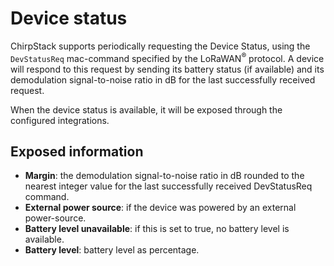 # Device status

ChirpStack supports periodically requesting the Device Status, using the
`DevStatusReq` mac-command specified by the LoRaWAN<sup>&reg;</sup> protocol.
A device will respond to this request by sending its battery status
(if available) and its demodulation signal-to-noise ratio in dB
for the last successfully received request.

When the device status is available, it will be exposed through the configured
integrations.

## Exposed information

* **Margin**: the demodulation signal-to-noise ratio in dB rounded to the nearest
  integer value for the last successfully received DevStatusReq command.
* **External power source**: if the device was powered by an external power-source.
* **Battery level unavailable**: if this is set to true, no battery level
  is available.
* **Battery level**: battery level as percentage.

